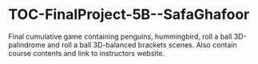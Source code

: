 # TOC-FinalProject-5B--SafaGhafoor
Final cumulative game containing penguins, hummingbird, roll a ball 3D-palindrome and roll a ball 3D-balanced brackets scenes. Also contain course contents and link to instructors website. 
